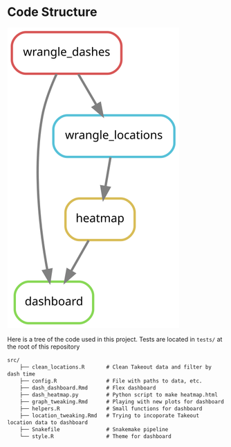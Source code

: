 # Code Structure

![Directed Acyclic Graph of Snakemake Pipeline](snakemake_dag.svg)

Here is a tree of the code used in this project. Tests are located in `tests/` at the root of this repository

```
src/              
    ├── clean_locations.R       # Clean Takeout data and filter by dash time
    ├── config.R                # File with paths to data, etc.
    ├── dash_dashboard.Rmd      # Flex dashboard
    ├── dash_heatmap.py         # Python script to make heatmap.html
    ├── graph_tweaking.Rmd      # Playing with new plots for dashboard
    ├── helpers.R               # Small functions for dashboard
    ├── location_tweaking.Rmd   # Trying to incoporate Takeout location data to dashboard
    ├── Snakefile               # Snakemake pipeline
    └── style.R                 # Theme for dashboard 

```
